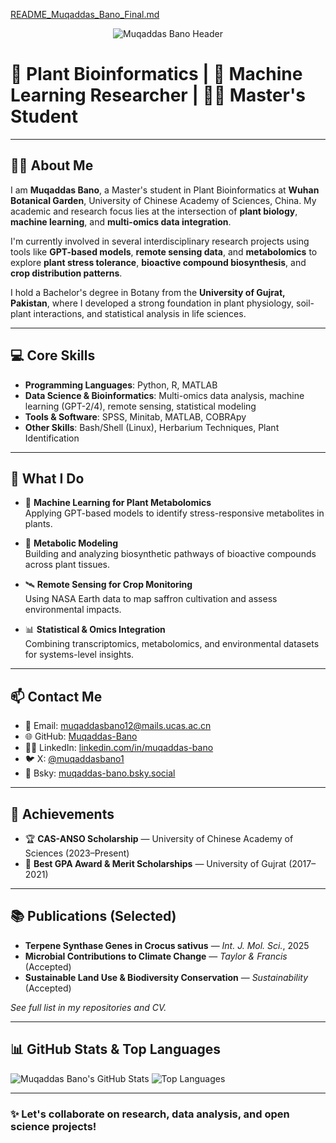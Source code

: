 
[README_Muqaddas_Bano_Final.md](https://github.com/user-attachments/files/22709597/README_Muqaddas_Bano_Final.md)

<!-- Banner/Header -->
<p align="center">
  <img src="https://github.com/Muqaddas-Bano/image.git" alt="Muqaddas Bano Header" />
</p>

# 🌱 Plant Bioinformatics | 🧠 Machine Learning Researcher | 👩‍🔬 Master's Student

---

## 👩‍🔬 About Me

I am **Muqaddas Bano**, a Master's student in Plant Bioinformatics at **Wuhan Botanical Garden**, University of Chinese Academy of Sciences, China. My academic and research focus lies at the intersection of **plant biology**, **machine learning**, and **multi-omics data integration**.

I'm currently involved in several interdisciplinary research projects using tools like **GPT-based models**, **remote sensing data**, and **metabolomics** to explore **plant stress tolerance**, **bioactive compound biosynthesis**, and **crop distribution patterns**.

I hold a Bachelor's degree in Botany from the **University of Gujrat, Pakistan**, where I developed a strong foundation in plant physiology, soil-plant interactions, and statistical analysis in life sciences.

---

## 💻 Core Skills

- **Programming Languages**: Python, R, MATLAB  
- **Data Science & Bioinformatics**: Multi-omics data analysis, machine learning (GPT-2/4), remote sensing, statistical modeling  
- **Tools & Software**: SPSS, Minitab, MATLAB, COBRApy  
- **Other Skills**: Bash/Shell (Linux), Herbarium Techniques, Plant Identification

---

## 🔬 What I Do

- 🌿 **Machine Learning for Plant Metabolomics**  
  Applying GPT-based models to identify stress-responsive metabolites in plants.

- 🧬 **Metabolic Modeling**  
  Building and analyzing biosynthetic pathways of bioactive compounds across plant tissues.

- 🛰️ **Remote Sensing for Crop Monitoring**  
  Using NASA Earth data to map saffron cultivation and assess environmental impacts.

- 📊 **Statistical & Omics Integration**  
  Combining transcriptomics, metabolomics, and environmental datasets for systems-level insights.

---

## 📫 Contact Me

- 📧 Email: muqaddasbano12@mails.ucas.ac.cn  
- 🌐 GitHub: [Muqaddas-Bano](https://github.com/Muqaddas-Bano)  
- 🧑‍🎓 LinkedIn: [linkedin.com/in/muqaddas-bano](https://www.linkedin.com/in/muqaddas-bano)  
- 🐦 X: [@muqaddasbano1](https://x.com/muqaddasbano1)  
- 🔗 Bsky: [muqaddas-bano.bsky.social](https://muqaddas-bano.bsky.social)

---

## 🏅 Achievements

- 🏆 **CAS-ANSO Scholarship** — University of Chinese Academy of Sciences (2023–Present)  
- 🥇 **Best GPA Award & Merit Scholarships** — University of Gujrat (2017–2021)

---

## 📚 Publications (Selected)

- **Terpene Synthase Genes in Crocus sativus** — *Int. J. Mol. Sci.*, 2025  
- **Microbial Contributions to Climate Change** — *Taylor & Francis* (Accepted)  
- **Sustainable Land Use & Biodiversity Conservation** — *Sustainability* (Accepted)

*See full list in my repositories and CV.*

---

## 📊 GitHub Stats & Top Languages

![Muqaddas Bano's GitHub Stats](https://github-readme-stats.vercel.app/api?username=Muqaddas-Bano&show_icons=true&theme=default)
![Top Languages](https://github-readme-stats.vercel.app/api/top-langs/?username=Muqaddas-Bano&layout=compact)

---

### ✨ Let's collaborate on research, data analysis, and open science projects!
